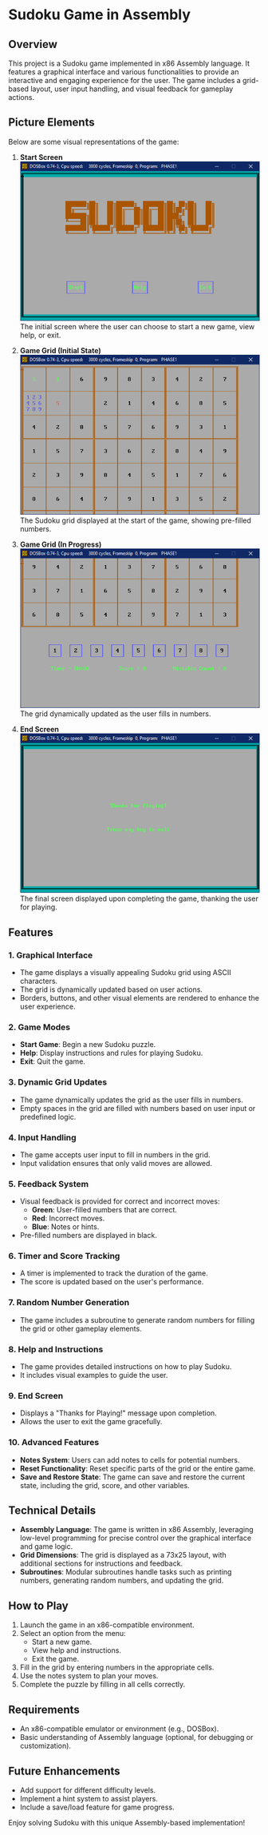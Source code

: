 # Sudoku Game in Assembly

## Overview
This project is a Sudoku game implemented in x86 Assembly language. It features a graphical interface and various functionalities to provide an interactive and engaging experience for the user. The game includes a grid-based layout, user input handling, and visual feedback for gameplay actions.

## Picture Elements
Below are some visual representations of the game:

1. **Start Screen**  
   ![Start Screen](start.png)  
   The initial screen where the user can choose to start a new game, view help, or exit.

2. **Game Grid (Initial State)**  
   ![Game Grid Initial](grid1.png)  
   The Sudoku grid displayed at the start of the game, showing pre-filled numbers.

3. **Game Grid (In Progress)**  
   ![Game Grid In Progress](grid2.png)  
   The grid dynamically updated as the user fills in numbers.

4. **End Screen**  
   ![End Screen](end.png)  
   The final screen displayed upon completing the game, thanking the user for playing.

## Features

### 1. **Graphical Interface**
   - The game displays a visually appealing Sudoku grid using ASCII characters.
   - The grid is dynamically updated based on user actions.
   - Borders, buttons, and other visual elements are rendered to enhance the user experience.

### 2. **Game Modes**
   - **Start Game**: Begin a new Sudoku puzzle.
   - **Help**: Display instructions and rules for playing Sudoku.
   - **Exit**: Quit the game.

### 3. **Dynamic Grid Updates**
   - The game dynamically updates the grid as the user fills in numbers.
   - Empty spaces in the grid are filled with numbers based on user input or predefined logic.

### 4. **Input Handling**
   - The game accepts user input to fill in numbers in the grid.
   - Input validation ensures that only valid moves are allowed.

### 5. **Feedback System**
   - Visual feedback is provided for correct and incorrect moves:
     - **Green**: User-filled numbers that are correct.
     - **Red**: Incorrect moves.
     - **Blue**: Notes or hints.
   - Pre-filled numbers are displayed in black.

### 6. **Timer and Score Tracking**
   - A timer is implemented to track the duration of the game.
   - The score is updated based on the user's performance.

### 7. **Random Number Generation**
   - The game includes a subroutine to generate random numbers for filling the grid or other gameplay elements.

### 8. **Help and Instructions**
   - The game provides detailed instructions on how to play Sudoku.
   - It includes visual examples to guide the user.

### 9. **End Screen**
   - Displays a "Thanks for Playing!" message upon completion.
   - Allows the user to exit the game gracefully.

### 10. **Advanced Features**
   - **Notes System**: Users can add notes to cells for potential numbers.
   - **Reset Functionality**: Reset specific parts of the grid or the entire game.
   - **Save and Restore State**: The game can save and restore the current state, including the grid, score, and other variables.

## Technical Details
- **Assembly Language**: The game is written in x86 Assembly, leveraging low-level programming for precise control over the graphical interface and game logic.
- **Grid Dimensions**: The grid is displayed as a 73x25 layout, with additional sections for instructions and feedback.
- **Subroutines**: Modular subroutines handle tasks such as printing numbers, generating random numbers, and updating the grid.

## How to Play
1. Launch the game in an x86-compatible environment.
2. Select an option from the menu:
   - Start a new game.
   - View help and instructions.
   - Exit the game.
3. Fill in the grid by entering numbers in the appropriate cells.
4. Use the notes system to plan your moves.
5. Complete the puzzle by filling in all cells correctly.

## Requirements
- An x86-compatible emulator or environment (e.g., DOSBox).
- Basic understanding of Assembly language (optional, for debugging or customization).

## Future Enhancements
- Add support for different difficulty levels.
- Implement a hint system to assist players.
- Include a save/load feature for game progress.

Enjoy solving Sudoku with this unique Assembly-based implementation!
